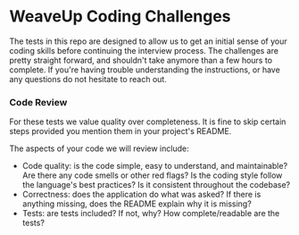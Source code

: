 # WeaveUp Coding Challenges

The tests in this repo are designed to allow us to get an initial sense of your coding skills before continuing the interview process. The challenges are pretty straight forward, and shouldn't take anymore than a few hours to complete. If you're having trouble understanding the instructions, or have any questions do not hesitate to reach out.

### Code Review
For these tests we value quality over completeness. It is fine to skip certain steps provided you mention them in your project's README.

The aspects of your code we will review include:

- Code quality: is the code simple, easy to understand, and maintainable? Are there any code smells or other red flags?   Is the coding style follow the language's best practices? Is it consistent throughout the codebase?
- Correctness: does the application do what was asked? If there is anything missing, does the README explain why it is missing?
- Tests: are tests included? If not, why? How complete/readable are the tests?

